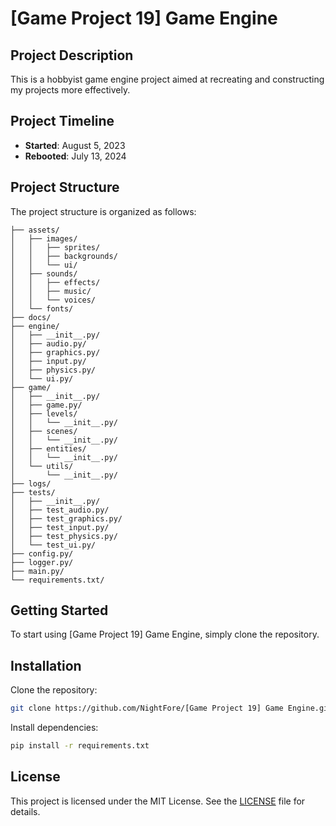 # [Game Project 19] Game Engine


## Project Description

This is a hobbyist game engine project aimed at recreating and constructing my projects more effectively.

## Project Timeline

- **Started**: August 5, 2023
- **Rebooted**: July 13, 2024

## Project Structure


The project structure is organized as follows:

```
├── assets/
│   ├── images/
│   │   ├── sprites/
│   │   ├── backgrounds/
│   │   └── ui/
│   ├── sounds/
│   │   ├── effects/
│   │   ├── music/
│   │   └── voices/
│   └── fonts/
├── docs/
├── engine/
│   ├── __init__.py/
│   ├── audio.py/
│   ├── graphics.py/
│   ├── input.py/
│   ├── physics.py/
│   └── ui.py/
├── game/
│   ├── __init__.py/
│   ├── game.py/
│   ├── levels/
│   │   └── __init__.py/
│   ├── scenes/
│   │   └── __init__.py/
│   ├── entities/
│   │   └── __init__.py/
│   └── utils/
│       └── __init__.py/
├── logs/
├── tests/
│   ├── __init__.py/
│   ├── test_audio.py/
│   ├── test_graphics.py/
│   ├── test_input.py/
│   ├── test_physics.py/
│   └── test_ui.py/
├── config.py/
├── logger.py/
├── main.py/
└── requirements.txt/

```

## Getting Started

To start using [Game Project 19] Game Engine, simply clone the repository.

## Installation

Clone the repository:

```bash
git clone https://github.com/NightFore/[Game Project 19] Game Engine.git
```

Install dependencies:

```bash
pip install -r requirements.txt
```

## License

This project is licensed under the MIT License. See the [LICENSE](LICENSE) file for details.
